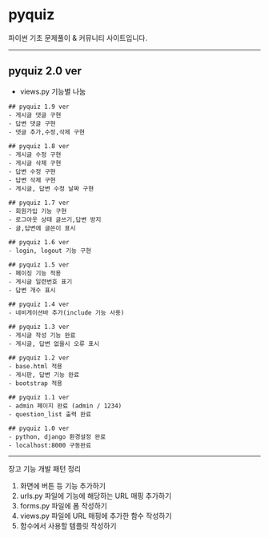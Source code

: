 # pyquiz
파이썬 기초 문제풀이 & 커뮤니티 사이트입니다.

---
## pyquiz 2.0 ver
- views.py 기능별 나눔
```
## pyquiz 1.9 ver
- 게시글 댓글 구현
- 답변 댓글 구현
- 댓글 추가,수정,삭제 구현
```
```
## pyquiz 1.8 ver
- 게시글 수정 구현
- 게시글 삭제 구현
- 답변 수정 구현
- 답변 삭제 구현
- 게시글, 답변 수정 날짜 구현
```
```
## pyquiz 1.7 ver
- 회원가입 기능 구현
- 로그아웃 상태 글쓰기,답변 방지
- 글,답변에 글쓴이 표시
```
```
## pyquiz 1.6 ver
- login, logout 기능 구현
```
```
## pyquiz 1.5 ver
- 페이징 기능 적용
- 게시글 일련번호 표기
- 답변 개수 표시
```
```
## pyquiz 1.4 ver
- 네비게이션바 추가(include 기능 사용)
```
```
## pyquiz 1.3 ver
- 게시글 작성 기능 완료
- 게시글, 답변 없을시 오류 표시
```
```
## pyquiz 1.2 ver
- base.html 적용
- 게시판, 답변 기능 완료
- bootstrap 적용
```
```
## pyquiz 1.1 ver
- admin 페이지 완료 (admin / 1234)
- question_list 출력 완료
```
```
## pyquiz 1.0 ver
- python, django 환경설정 완료
- localhost:8000 구동완료
```

---
장고 기능 개발 패턴 정리

1. 화면에 버튼 등 기능 추가하기
2. urls.py 파일에 기능에 해당하는 URL 매핑 추가하기
3. forms.py 파일에 폼 작성하기
4. views.py 파일에 URL 매핑에 추가한 함수 작성하기
5. 함수에서 사용할 템플릿 작성하기